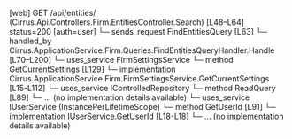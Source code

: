 [web] GET /api/entities/  (Cirrus.Api.Controllers.Firm.EntitiesController.Search)  [L48–L64] status=200 [auth=user]
  └─ sends_request FindEntitiesQuery [L63]
    └─ handled_by Cirrus.ApplicationService.Firm.Queries.FindEntitiesQueryHandler.Handle [L70–L200]
      └─ uses_service FirmSettingsService
        └─ method GetCurrentSettings [L129]
          └─ implementation Cirrus.ApplicationService.Firm.FirmSettingsService.GetCurrentSettings [L15-L112]
      └─ uses_service IControlledRepository<Entity>
        └─ method ReadQuery [L89]
          └─ ... (no implementation details available)
      └─ uses_service IUserService (InstancePerLifetimeScope)
        └─ method GetUserId [L91]
          └─ implementation IUserService.GetUserId [L18-L18]
          └─ ... (no implementation details available)

